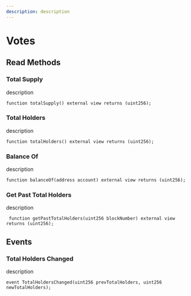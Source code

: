 ```yaml
---
description: description
---
```


# Votes

## Read Methods

### Total Supply

description

```solidity
function totalSupply() external view returns (uint256);
```

### Total Holders

description

```solidity
function totalHolders() external view returns (uint256);
```

### Balance Of

description

```solidity
function balanceOf(address account) external view returns (uint256);
```

### Get Past Total Holders

description

```solidity
 function getPastTotalHolders(uint256 blockNumber) external view returns (uint256);
```

## Events&#x20;

### Total Holders Changed

description

```solidity
event TotalHoldersChanged(uint256 prevTotalHolders, uint256 newTotalHolders);
```
